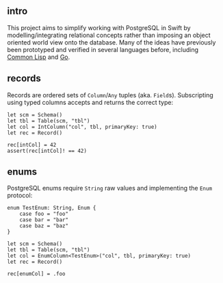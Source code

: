 ## intro
This project aims to simplify working with PostgreSQL in Swift by modelling/integrating relational concepts rather than imposing an object oriented world view onto the database. Many of the ideas have previously been prototyped and verified in several languages before, including [Common Lisp](https://github.com/codr7/cl-redb) and [Go](https://github.com/codr7/gstraps).

## records
Records are ordered sets of `Column`/`Any` tuples (aka. `Field`s).
Subscripting using typed columns accepts and returns the correct type:

```
let scm = Schema()
let tbl = Table(scm, "tbl")
let col = IntColumn("col", tbl, primaryKey: true)
let rec = Record()

rec[intCol] = 42
assert(rec[intCol]! == 42)
```

## enums
PostgreSQL enums require `String` raw values and implementing the `Enum` protocol:

```
enum TestEnum: String, Enum {
    case foo = "foo"
    case bar = "bar"
    case baz = "baz"
}

let scm = Schema()
let tbl = Table(scm, "tbl")
let col = EnumColumn<TestEnum>("col", tbl, primaryKey: true)
let rec = Record()

rec[enumCol] = .foo
```